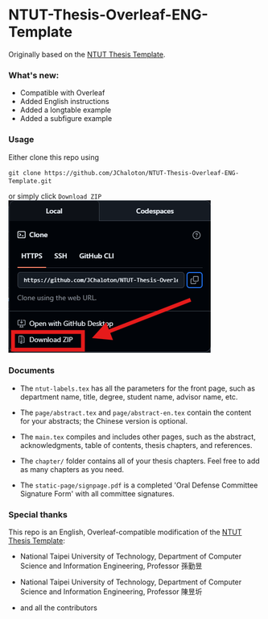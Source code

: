 # NTUT-Thesis-Overleaf-ENG-Template
Originally based on the [NTUT Thesis Template](https://github.com/c1ydehhx/NTUT-Thesis-Template).

### What's new:
- Compatible with Overleaf
- Added English instructions
- Added a longtable example
- Added a subfigure example

### Usage
Either clone this repo using 
```
git clone https://github.com/JChaloton/NTUT-Thesis-Overleaf-ENG-Template.git
```
or simply click `Download ZIP`
![Download ZIP button](pics/DownloadZIP.png)

### Documents

- The `ntut-labels.tex` has all the parameters for the front page, such as department name, title, degree, student name, advisor name, etc.

- The `page/abstract.tex` and `page/abstract-en.tex` contain the content for your abstracts; the Chinese version is optional.

- The `main.tex` compiles and includes other pages, such as the abstract, acknowledgments, table of contents, thesis chapters, and references.

- The `chapter/` folder contains all of your thesis chapters. Feel free to add as many chapters as you need.

- The `static-page/signpage.pdf` is a completed 'Oral Defense Committee Signature Form' with all committee signatures.


### Special thanks

This repo is an English, Overleaf-compatible modification of the [NTUT Thesis Template](https://github.com/c1ydehhx/NTUT-Thesis-Template):

- National Taipei University of Technology, Department of Computer Science and Information Engineering, Professor 孫勤昱

- National Taipei University of Technology, Department of Computer Science and Information Engineering, Professor 陳昱圻

- and all the contributors